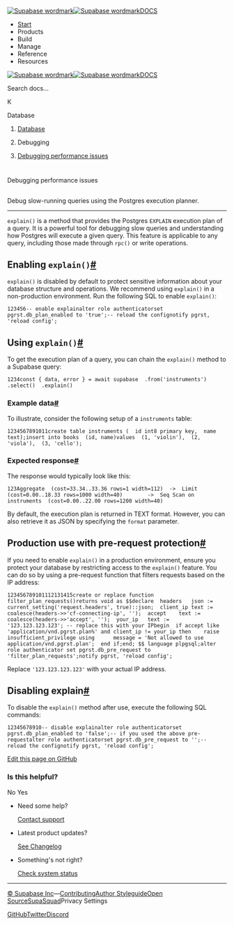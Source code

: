 [![Supabase wordmark](https://supabase.com/docs/_next/image?url=%2Fdocs%2Fsupabase-dark.svg&w=256&q=75&dpl=dpl_5BYG5BkQhU19GEfZfhcgAbeGcRQo)![Supabase wordmark](https://supabase.com/docs/_next/image?url=%2Fdocs%2Fsupabase-light.svg&w=256&q=75&dpl=dpl_5BYG5BkQhU19GEfZfhcgAbeGcRQo)DOCS](https://supabase.com/docs)

-   [Start](https://supabase.com/docs/guides/getting-started)
-   Products
-   Build
-   Manage
-   Reference
-   Resources

[![Supabase wordmark](https://supabase.com/docs/_next/image?url=%2Fdocs%2Fsupabase-dark.svg&w=256&q=75&dpl=dpl_5BYG5BkQhU19GEfZfhcgAbeGcRQo)![Supabase wordmark](https://supabase.com/docs/_next/image?url=%2Fdocs%2Fsupabase-light.svg&w=256&q=75&dpl=dpl_5BYG5BkQhU19GEfZfhcgAbeGcRQo)DOCS](https://supabase.com/docs)

Search docs...

K

Database

1.  [Database](https://supabase.com/docs/guides/database/overview)

3.  Debugging

5.  [Debugging performance issues](https://supabase.com/docs/guides/database/debugging-performance)

# 

Debugging performance issues

## 

Debug slow-running queries using the Postgres execution planner.

* * *

`explain()` is a method that provides the Postgres `EXPLAIN` execution plan of a query. It is a powerful tool for debugging slow queries and understanding how Postgres will execute a given query. This feature is applicable to any query, including those made through `rpc()` or write operations.

## Enabling `explain()`[#](#enabling-explain)

`explain()` is disabled by default to protect sensitive information about your database structure and operations. We recommend using `explain()` in a non-production environment. Run the following SQL to enable `explain()`:

```
123456-- enable explainalter role authenticatorset pgrst.db_plan_enabled to 'true';-- reload the confignotify pgrst, 'reload config';
```

## Using `explain()`[#](#using-explain)

To get the execution plan of a query, you can chain the `explain()` method to a Supabase query:

```
1234const { data, error } = await supabase  .from('instruments')  .select()  .explain()
```

### Example data[#](#example-data)

To illustrate, consider the following setup of a `instruments` table:

```
1234567891011create table instruments (  id int8 primary key,  name text);insert into books  (id, name)values  (1, 'violin'),  (2, 'viola'),  (3, 'cello');
```

### Expected response[#](#expected-response)

The response would typically look like this:

```
123Aggregate  (cost=33.34..33.36 rows=1 width=112)  ->  Limit  (cost=0.00..18.33 rows=1000 width=40)        ->  Seq Scan on instruments  (cost=0.00..22.00 rows=1200 width=40)
```

By default, the execution plan is returned in TEXT format. However, you can also retrieve it as JSON by specifying the `format` parameter.

## Production use with pre-request protection[#](#production-use-with-pre-request-protection)

If you need to enable `explain()` in a production environment, ensure you protect your database by restricting access to the `explain()` feature. You can do so by using a pre-request function that filters requests based on the IP address:

```
123456789101112131415create or replace function filter_plan_requests()returns void as $$declare  headers   json := current_setting('request.headers', true)::json;  client_ip text := coalesce(headers->>'cf-connecting-ip', '');  accept    text := coalesce(headers->>'accept', '');  your_ip   text := '123.123.123.123'; -- replace this with your IPbegin  if accept like 'application/vnd.pgrst.plan%' and client_ip != your_ip then    raise insufficient_privilege using      message = 'Not allowed to use application/vnd.pgrst.plan';  end if;end; $$ language plpgsql;alter role authenticator set pgrst.db_pre_request to 'filter_plan_requests';notify pgrst, 'reload config';
```

Replace `'123.123.123.123'` with your actual IP address.

## Disabling explain[#](#disabling-explain)

To disable the `explain()` method after use, execute the following SQL commands:

```
12345678910-- disable explainalter role authenticatorset pgrst.db_plan_enabled to 'false';-- if you used the above pre-requestalter role authenticatorset pgrst.db_pre_request to '';-- reload the confignotify pgrst, 'reload config';
```

[Edit this page on GitHub](https://github.com/supabase/supabase/blob/master/apps/docs/content/guides/database/debugging-performance.mdx)

### Is this helpful?

No Yes

-   Need some help?
    
    [Contact support](https://supabase.com/support)
-   Latest product updates?
    
    [See Changelog](https://supabase.com/changelog)
-   Something's not right?
    
    [Check system status](https://status.supabase.com/)

* * *

[© Supabase Inc](https://supabase.com/)—[Contributing](https://github.com/supabase/supabase/blob/master/apps/docs/DEVELOPERS.md)[Author Styleguide](https://github.com/supabase/supabase/blob/master/apps/docs/CONTRIBUTING.md)[Open Source](https://supabase.com/open-source)[SupaSquad](https://supabase.com/supasquad)Privacy Settings

[GitHub](https://github.com/supabase/supabase)[Twitter](https://twitter.com/supabase)[Discord](https://discord.supabase.com/)